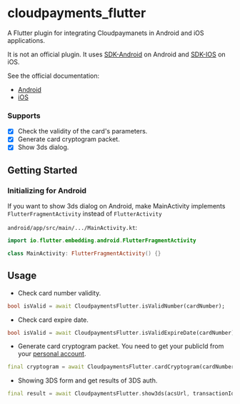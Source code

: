 # cloudpayments_flutter

A Flutter plugin for integrating Cloudpaymanets in Android and iOS applications.



It is not an official plugin. It uses [SDK-Android](https://github.com/cloudpayments/SDK-Android) on Android and [SDK-IOS](https://github.com/cloudpayments/SDK-iOS)
on iOS.

See the official documentation:
- [Android](https://developers.cloudpayments.ru/#sdk-dlya-android)
- [iOS](https://developers.cloudpayments.ru/#sdk-dlya-ios)

### Supports

- [X] Check the validity of the card's parameters.
- [X] Generate card cryptogram packet.
- [X] Show 3ds dialog.

## Getting Started

### Initializing for Android

If you want to show 3ds dialog on Android, make MainActivity implements `FlutterFragmentActivity` instead of `FlutterActivity`

`android/app/src/main/.../MainActivity.kt`:

```kotlin
import io.flutter.embedding.android.FlutterFragmentActivity

class MainActivity: FlutterFragmentActivity() {}
```

## Usage

- Check card number validity.

```dart
bool isValid = await CloudpaymentsFlutter.isValidNumber(cardNumber);
```

- Check card expire date.

```dart
bool isValid = await CloudpaymentsFlutter.isValidExpireDate(cardNumber); // MM/yy
```

- Generate card cryptogram packet. You need to get your publicId from your [personal account](https://merchant.cloudpayments.ru/login).

```dart
final cryptogram = await CloudpaymentsFlutter.cardCryptogram(cardNumber, expireDate, cvcCode, publicId);
```

- Showing 3DS form and get results of 3DS auth.

```dart
final result = await CloudpaymentsFlutter.show3ds(acsUrl, transactionId, paReq);
```
